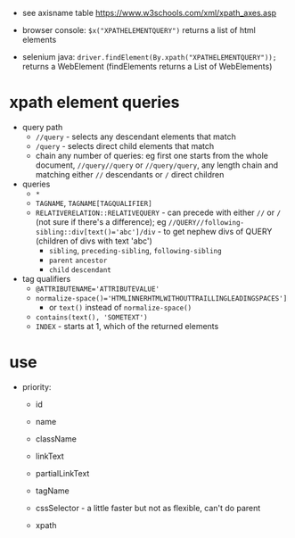 * see axisname table https://www.w3schools.com/xml/xpath_axes.asp

 
* browser console: `$x("XPATHELEMENTQUERY")` returns a list of html elements
* selenium java: `driver.findElement(By.xpath("XPATHELEMENTQUERY"));` returns a WebElement (findElements returns a List of WebElements)

# xpath element queries
* query path
  * `//query` - selects any descendant elements that match
  * `/query` - selects direct child elements that match
  * chain any number of queries: eg first one starts from the whole document, `//query//query` or `//query/query`, any length chain and matching either `//` descendants or `/` direct children
* queries
  * `*`
  * `TAGNAME`, `TAGNAME[TAGQUALIFIER]`
  * `RELATIVERELATION::RELATIVEQUERY` - can precede with either `//` or `/` (not sure if there's a difference); eg `//QUERY//following-sibling::div[text()='abc']/div` - to get nephew divs of QUERY (children of divs with text 'abc') 
    * `sibling`, `preceding-sibling`, `following-sibling`
    * `parent` `ancestor`
    * `child` `descendant`
* tag qualifiers
  * `@ATTRIBUTENAME='ATTRIBUTEVALUE'`
  * `normalize-space()='HTMLINNERHTMLWITHOUTTRAILLINGLEADINGSPACES']`
    * or `text()` instead of `normalize-space()`
  * `contains(text(), 'SOMETEXT')`
  * `INDEX` - starts at 1, which of the returned elements
# use
* priority:
  * id
  * name
  * className
  * linkText
  * partialLinkText
  * tagName
 
  * cssSelector - a little faster but not as flexible, can't do parent 
  * xpath 
